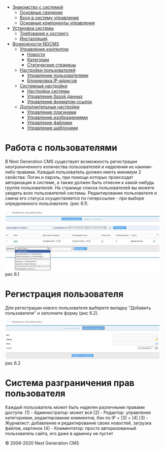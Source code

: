 -   [Знакомство с системой]()
    -   [Основные сведения](about.md)
    -   [Вход в систему управления](enter.md)
    -   [Основные компоненты управления](components.md)
-   [Установка системы]()
    -   [Требования к хостингу](hosting.md)
    -   [Инсталляция](installation.md)
-   [Возможности NGCMS]()
    -   [Управление контентом]()
        -   [Новости](news.md)
        -   [Категории](catigories.md)
        -   [Статические страницы](static.md)
    -   [Настройки пользователей]()
        -   [Управление пользователями](users.md)
        -   [Блокировка IP-адресов](ipban.md)
    -   [Системные настройки]()
        -   [Настройки системы](config.md)
        -   [Управление базой данных](dbo.md)
        -   [Управление форматом ссылок](urls.md)
    -   [Дополнительные настройки]()
        -   [Управление плагинами](plugins.md)
        -   [Управление изображениями](images.md)
        -   [Управление файлами](files.md)
        -   [Управление шаблонами](templates.md)

Работа с пользователями
=======================

В Next Generation CMS существует возможность регистрации неограниченного количества пользователей и наделения их какими-либо правами.
 Каждый пользователь должен иметь минимум 2 свойства:
 Логин и пароль, при помощи которых происходит авторизация в системе, а также должен быть отнесен к какой-нибудь группе пользователей.
 На странице списка пользователей вы можете увидеть всех пользователей системы.
 Редактирование пользователя и смена его статуса осуществляется по гиперссылке - при выборе определенного пользователя. (рис 6.1).

![](images/screenshots/users_1.png)
рис 6.1

Регистрация пользователя
========================

Для регистрации нового пользователя выберете вкладку "Добавить пользователя" и заполните форму (рис 6.2).

![](images/screenshots/users_2.png)
рис 6.2

Система разграничения прав пользователя
=======================================

Каждый пользователь может быть наделен различными правами доступа:
 [1] - Администратор: может всё
 [2] - Редактор: управление категориями, редактирование комментов, бан по IP + [3] + [4]
 [3] - Журналист: добавление и редактирование своих новостей, загрузка файлов, картинок
 [4] - Комментатор: просто авторизованный пользователь сайта, его даже в админку не пустит

© 2008-2020 Next Generation CMS
